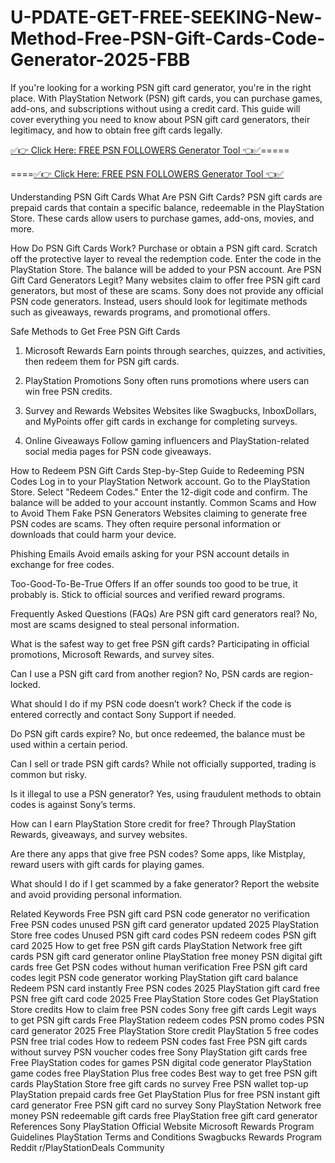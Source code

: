# U-PDATE-GET-FREE-SEEKING-New-Method-Free-PSN-Gift-Cards-Code-Generator-2025-FBB
If you're looking for a working PSN gift card generator, you're in the right place. With PlayStation Network (PSN) gift cards, you can purchase games, add-ons, and subscriptions without using a credit card. This guide will cover everything you need to know about PSN gift card generators, their legitimacy, and how to obtain free gift cards legally.

[✅👉 Click Here: FREE PSN FOLLOWERS Generator Tool 👈✅](https://www.aeroned.com/getmedia/ecb6b5ee-e51b-4be7-9256-5455cf6a35ed/toppsngiftra.html.aspx)=====

====[✅👉 Click Here: FREE PSN FOLLOWERS Generator Tool 👈✅](https://www.aeroned.com/getmedia/ecb6b5ee-e51b-4be7-9256-5455cf6a35ed/toppsngiftra.html.aspx)


Understanding PSN Gift Cards
What Are PSN Gift Cards?
PSN gift cards are prepaid cards that contain a specific balance, redeemable in the PlayStation Store. These cards allow users to purchase games, add-ons, movies, and more.

How Do PSN Gift Cards Work?
Purchase or obtain a PSN gift card.
Scratch off the protective layer to reveal the redemption code.
Enter the code in the PlayStation Store.
The balance will be added to your PSN account.
Are PSN Gift Card Generators Legit?
Many websites claim to offer free PSN gift card generators, but most of these are scams. Sony does not provide any official PSN code generators. Instead, users should look for legitimate methods such as giveaways, rewards programs, and promotional offers.

Safe Methods to Get Free PSN Gift Cards
1. Microsoft Rewards
Earn points through searches, quizzes, and activities, then redeem them for PSN gift cards.

2. PlayStation Promotions
Sony often runs promotions where users can win free PSN credits.

3. Survey and Rewards Websites
Websites like Swagbucks, InboxDollars, and MyPoints offer gift cards in exchange for completing surveys.

4. Online Giveaways
Follow gaming influencers and PlayStation-related social media pages for PSN code giveaways.

How to Redeem PSN Gift Cards
Step-by-Step Guide to Redeeming PSN Codes
Log in to your PlayStation Network account.
Go to the PlayStation Store.
Select "Redeem Codes."
Enter the 12-digit code and confirm.
The balance will be added to your account instantly.
Common Scams and How to Avoid Them
Fake PSN Generators
Websites claiming to generate free PSN codes are scams. They often require personal information or downloads that could harm your device.

Phishing Emails
Avoid emails asking for your PSN account details in exchange for free codes.

Too-Good-To-Be-True Offers
If an offer sounds too good to be true, it probably is. Stick to official sources and verified reward programs.

Frequently Asked Questions (FAQs)
Are PSN gift card generators real?
No, most are scams designed to steal personal information.

What is the safest way to get free PSN gift cards?
Participating in official promotions, Microsoft Rewards, and survey sites.

Can I use a PSN gift card from another region?
No, PSN cards are region-locked.

What should I do if my PSN code doesn’t work?
Check if the code is entered correctly and contact Sony Support if needed.

Do PSN gift cards expire?
No, but once redeemed, the balance must be used within a certain period.

Can I sell or trade PSN gift cards?
While not officially supported, trading is common but risky.

Is it illegal to use a PSN generator?
Yes, using fraudulent methods to obtain codes is against Sony’s terms.

How can I earn PlayStation Store credit for free?
Through PlayStation Rewards, giveaways, and survey websites.

Are there any apps that give free PSN codes?
Some apps, like Mistplay, reward users with gift cards for playing games.

What should I do if I get scammed by a fake generator?
Report the website and avoid providing personal information.

Related Keywords
Free PSN gift card
PSN code generator no verification
Free PSN codes unused
PSN gift card generator updated 2025
PlayStation Store free codes
Unused PSN gift card codes
PSN redeem codes
PSN gift card 2025
How to get free PSN gift cards
PlayStation Network free gift cards
PSN gift card generator online
PlayStation free money
PSN digital gift cards free
Get PSN codes without human verification
Free PSN gift card codes legit
PSN code generator working
PlayStation gift card balance
Redeem PSN card instantly
Free PSN codes 2025
PlayStation gift card free
PSN free gift card code 2025
Free PlayStation Store codes
Get PlayStation Store credits
How to claim free PSN codes
Sony free gift cards
Legit ways to get PSN gift cards
Free PlayStation redeem codes
PSN promo codes
PSN card generator 2025
Free PlayStation Store credit
PlayStation 5 free codes
PSN free trial codes
How to redeem PSN codes fast
Free PSN gift cards without survey
PSN voucher codes free
Sony PlayStation gift cards free
Free PlayStation codes for games
PSN digital code generator
PlayStation game codes free
PlayStation Plus free codes
Best way to get free PSN gift cards
PlayStation Store free gift cards no survey
Free PSN wallet top-up
PlayStation prepaid cards free
Get PlayStation Plus for free
PSN instant gift card generator
Free PSN gift card no survey
Sony PlayStation Network free money
PSN redeemable gift cards free
PlayStation free gift card generator
References
Sony PlayStation Official Website
Microsoft Rewards Program Guidelines
PlayStation Terms and Conditions
Swagbucks Rewards Program
Reddit r/PlayStationDeals Community

